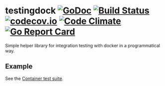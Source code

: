 # testingdock [![GoDoc](https://godoc.org/github.com/piotrkowalczuk/testingdock?status.svg)](http://godoc.org/github.com/piotrkowalczuk/testingdock)&nbsp;[![Build Status](https://travis-ci.org/piotrkowalczuk/testingdock.svg?branch=master)](https://travis-ci.org/piotrkowalczuk/testingdock)&nbsp;[![codecov.io](https://codecov.io/github/piotrkowalczuk/testingdock/coverage.svg?branch=master)](https://codecov.io/github/piotrkowalczuk/testingdock?branch=master)&nbsp;[![Code Climate](https://codeclimate.com/github/piotrkowalczuk/testingdock/badges/gpa.svg)](https://codeclimate.com/github/piotrkowalczuk/testingdock)&nbsp;[![Go Report Card](https://goreportcard.com/badge/github.com/piotrkowalczuk/testingdock)](https://goreportcard.com/report/github.com/piotrkowalczuk/testingdock)

Simple helper library for integration testing with docker in a programmatical way.

## Example

See the [Container test suite](./container_test.go).
